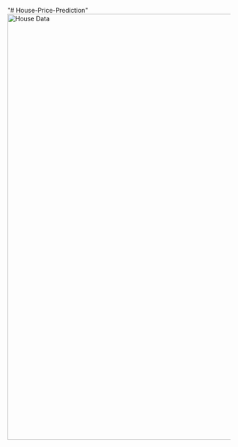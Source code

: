 "# House-Price-Prediction" 
<img width="962" alt="House Data" src="https://github.com/user-attachments/assets/1b2b6256-b8b5-4860-9bcd-aba8022bc741">
